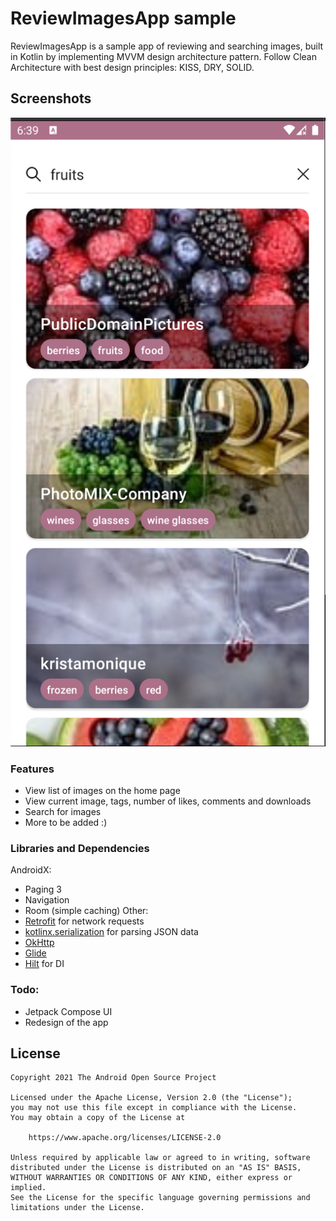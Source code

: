 # ReviewImagesApp sample
ReviewImagesApp is a sample app of reviewing and searching images, built in Kotlin by implementing MVVM design architecture pattern.
Follow Clean Architecture with best design principles: KISS, DRY, SOLID. 

## Screenshots

<img src="screenshots/app_screen_1.png" alt="Screenshot">

### Features
* View list of images on the home page
* View current image, tags, number of likes, comments and downloads
* Search for images
* More to be added :)

### Libraries and Dependencies
AndroidX:
* Paging 3
* Navigation
* Room (simple caching)
Other:
* <a href= "https://square.github.io/retrofit/">Retrofit</a> for network requests
* <a href="https://github.com/Kotlin/kotlinx.serialization">kotlinx.serialization</a> for parsing JSON data
* <a href="https://square.github.io/okhttp/">OkHttp</a>
* <a href="https://github.com/bumptech/glide">Glide</a>
* <a href="https://github.com/googlecodelabs/android-hilt">Hilt</a> for DI

### Todo:
* Jetpack Compose UI
* Redesign of the app

## License

```
Copyright 2021 The Android Open Source Project

Licensed under the Apache License, Version 2.0 (the "License");
you may not use this file except in compliance with the License.
You may obtain a copy of the License at

    https://www.apache.org/licenses/LICENSE-2.0

Unless required by applicable law or agreed to in writing, software
distributed under the License is distributed on an "AS IS" BASIS,
WITHOUT WARRANTIES OR CONDITIONS OF ANY KIND, either express or implied.
See the License for the specific language governing permissions and
limitations under the License.
```